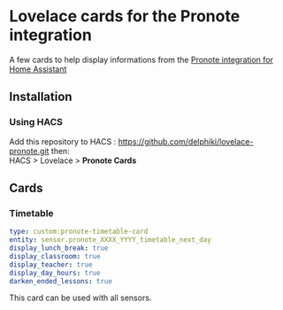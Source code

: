 # Lovelace cards for the Pronote integration

A few cards to help display informations from the [Pronote integration for Home Assistant](https://github.com/delphiki/hass-pronote)

## Installation

### Using HACS

Add this repository to HACS : https://github.com/delphiki/lovelace-pronote.git
then:  
HACS > Lovelace > **Pronote Cards**

## Cards

### Timetable

```yaml
type: custom:pronote-timetable-card
entity: sensor.pronote_XXXX_YYYY_timetable_next_day
display_lunch_break: true 
display_classroom: true
display_teacher: true
display_day_hours: true
darken_ended_lessons: true
```

This card can be used with all sensors.
